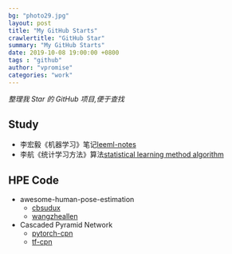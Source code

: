 ```yaml
---
bg: "photo29.jpg"
layout: post
title: "My GitHub Starts"
crawlertitle: "GitHub Star"
summary: "My GitHub Starts"
date: 2019-10-08 19:00:00 +0800
tags : "github"
author: "vpromise"
categories: "work"
---
```


*整理我 Star 的 GitHub 项目,便于查找*

## Study
- 李宏毅《机器学习》笔记[leeml-notes](https://github.com/datawhalechina/leeml-notes)
- 李航《统计学习方法》算法[statistical learning method algorithm](https://github.com/WenDesi/lihang_book_algorithm)


## HPE Code
- awesome-human-pose-estimation
  - [cbsudux](https://github.com/cbsudux/awesome-human-pose-estimation)
  - [wangzheallen](https://github.com/wangzheallen/awesome-human-pose-estimation)
- Cascaded Pyramid Network
  - [pytorch-cpn](https://github.com/GengDavid/pytorch-cpn)
  - [tf-cpn](https://github.com/chenyilun95/tf-cpn)

